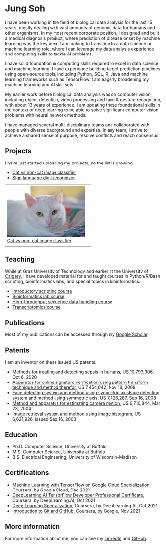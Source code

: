 # Jung Soh

I have been working in the field of biological data analysis for the last 15 years, mostly dealing with vast amounts of genomic data for humans and other organisms. In my most recent corporate position, I designed and built a medical diagnosis product, where prediction of disease onset by machine learning was the key idea. I am looking to transition to a data science or machine learning role, where I can leverage my data analysis experience and computing skills to tackle AI problems.

I have solid foundation in computing skills required to excel in data science and machine learning. I have experience building target prediction pipelines using open-source tools, including Python, SQL, R, Java and machine learning frameworks such as TensorFlow. I am eagerly broadening my machine learning and AI skill sets.

My earlier work before biological data analysis was on computer vision, including object detection, video processing and face & gesture recognition, with about 13 years of experience. I am updating these foundational skills in the context of deep learning to be able to solve significant computer vision problems with neural network methods. 

I have managed several multi-disciplinary teams and collaborated with people with diverse background and expertise. In any team, I strive to achieve a shared sense of purpose, resolve conflicts and reach consensus.

## Projects
I have just started uploading my projects, so the list is growing.
- [Cat vs non-cat image classifier](https://jungsoh.github.io/cat-vs-noncat-image-classifier)
- [Sign language digit recognizer](https://jungsoh.github.io/sign-language-digit-recognizer)

<table>
  <tr>
    <td><a href='https://jungsoh.github.io/cat-vs-noncat-image-classifier'><img src='images/white_cat.jpg' width=250><br>Cat vs non-cat image classifier</a></td>
    <td></td>
  </tr>
  <tr>
    <td></td>
    <td></td>
  </tr>
</table>
  
## Teaching
While at [Graz University of Technology](https://tugraz.at/en/home) and earlier at the [University of Calgary](https://ucalgary.ca), I have developed material for and taught courses in Python/R/Bash scripting, bioinformatics labs, and special topics in bioinformatics.

- [Introductory scripting course](https://jungsoh.github.io/intro-scripting-course)
- [Bioinformatics lab course](https://jungsoh.github.io/bioinformatics-lab-course)
- [High-throughput sequence data handling course](https://jungsoh.github.io/high-throughput-sequence-data-handling-course)
- [Transcriptomics course](https://jungsoh.github.io/transcriptomics-course)

## Publications
Most of my publications can be accessed through my [Google Scholar](https://scholar.google.ca/citations?user=52h5BqQAAAAJ&hl=en).

## Patents
I am an inventor on these issued US patents:
- [Methods for treating and detecting sepsis in humans](https://patft.uspto.gov/netacgi/nph-Parser?Sect1=PTO1&Sect2=HITOFF&d=PALL&p=1&u=%2Fnetahtml%2FPTO%2Fsrchnum.htm&r=1&f=G&l=50&s1=10793906.PN.&OS=PN/10793906&RS=PN/10793906), US 10,793,906, Oct 6, 2020
- [Apparatus for online signature verification using pattern transform technique and method therefor](https://patft.uspto.gov/netacgi/nph-Parser?Sect1=PTO1&Sect2=HITOFF&d=PALL&p=1&u=%2Fnetahtml%2FPTO%2Fsrchnum.htm&r=1&f=G&l=50&s1=7454042.PN.&OS=PN/7454042&RS=PN/7454042), US 7,454,042, Nov 18, 2008
- [Face detecting system and method using symmetric axisFace detecting system and method using symmetric axis](https://patft.uspto.gov/netacgi/nph-Parser?Sect1=PTO1&Sect2=HITOFF&d=PALL&p=1&u=%2Fnetahtml%2FPTO%2Fsrchnum.htm&r=1&f=G&l=50&s1=7426287.PN.&OS=PN/7426287&RS=PN/7426287), US 7,426,287, Sep 16, 2008
- [Method and apparatus for estimating camera motion](https://patft.uspto.gov/netacgi/nph-Parser?Sect1=PTO1&Sect2=HITOFF&d=PALL&p=1&u=%2Fnetahtml%2FPTO%2Fsrchnum.htm&r=1&f=G&l=50&s1=6710844.PN.&OS=PN/6710844&RS=PN/6710844), US 6,710,844, Mar 23, 2004
- [Image retrieval system and method using image histogram](https://patft.uspto.gov/netacgi/nph-Parser?Sect1=PTO1&Sect2=HITOFF&d=PALL&p=1&u=%2Fnetahtml%2FPTO%2Fsrchnum.htm&r=1&f=G&l=50&s1=6621926.PN.&OS=PN/6621926&RS=PN/6621926), US 6,621,926, issued Sep 16, 2003

## Education
- Ph.D. Computer Science, University at Buffalo
- M.S. Computer Science, University at Buffalo
- B.S. Electrical Engineering, University of Wisconsin-Madison

## Certifications
- [Machine Learning with TensorFlow on Google Cloud Specialization](https://www.coursera.org/account/accomplishments/specialization/certificate/GV5XVN7LY8FQ), Coursera, by Google Cloud, Dec 2021
- [DeepLearning.AI TensorFlow Developer Professional Certificate](https://www.coursera.org/account/accomplishments/specialization/certificate/4Y69NCMCBNW3), Coursera, by DeepLearning.AI, Oct 2021
- [Deep Learning Specialization](https://www.coursera.org/account/accomplishments/specialization/certificate/AVQ6HFNUEJJ8), Coursera, by DeepLearning.AI, Oct 2021
- [Introduction to Git and GitHub](https://www.coursera.org/account/accomplishments/certificate/45VRDQRQJ8WD), Coursera, by Google, Nov 2021

## More information
For more information about me, you can see my [LinkedIn](https://www.linkedin.com/in/jungsoh/) and [GitHub](https://github.com/jungsoh).
